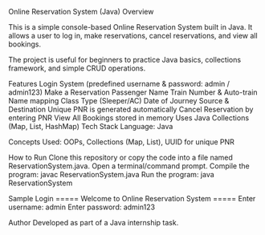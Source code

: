 Online Reservation System (Java)
Overview

This is a simple console-based Online Reservation System built in Java.
It allows a user to log in, make reservations, cancel reservations, and view all bookings.

The project is useful for beginners to practice Java basics, collections framework, and simple CRUD operations.

Features
Login System (predefined username & password: admin / admin123)
Make a Reservation
Passenger Name
Train Number & Auto-train Name mapping
Class Type (Sleeper/AC)
Date of Journey
Source & Destination
Unique PNR is generated automatically
Cancel Reservation by entering PNR
View All Bookings stored in memory
Uses Java Collections (Map, List, HashMap)
Tech Stack
Language: Java

Concepts Used: OOPs, Collections (Map, List), UUID for unique PNR

How to Run
Clone this repository or copy the code into a file named ReservationSystem.java.
Open a terminal/command prompt.
Compile the program:
javac ReservationSystem.java
Run the program:
java ReservationSystem

Sample Login
===== Welcome to Online Reservation System =====
Enter username: admin
Enter password: admin123

Author
Developed as part of a Java internship task.

